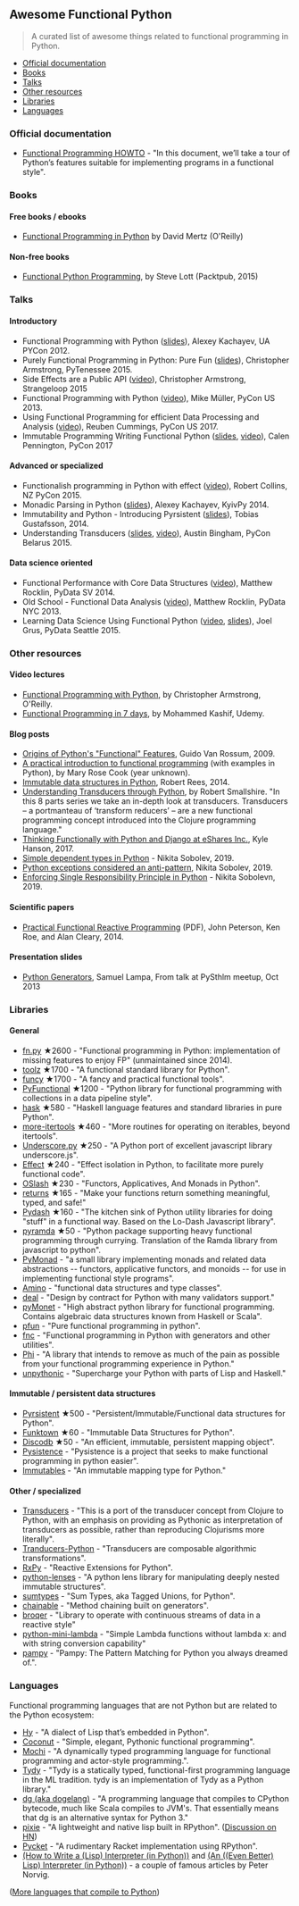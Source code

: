 ## Awesome Functional Python

> A curated list of awesome things related to functional programming in Python.

- [Official documentation](#official-documentation)
- [Books](#books)
- [Talks](#talks)
- [Other resources](#other-resources)
- [Libraries](#libraries)
- [Languages](#languages)


### Official documentation

- [Functional Programming HOWTO](https://docs.python.org/3/howto/functional.html) - "In this document, we’ll take a tour of Python’s features suitable for implementing programs in a functional style".


### Books

#### Free books / ebooks

- [Functional Programming in Python](http://www.oreilly.com/programming/free/files/functional-programming-python.pdf) by David Mertz (O'Reilly)

#### Non-free books

- [Functional Python Programming](https://www.packtpub.com/application-development/functional-python-programming), by Steve Lott (Packtpub, 2015)

### Talks

#### Introductory

- Functional Programming with Python ([slides](http://kachayev.github.io/talks/uapycon2012/)), Alexey Kachayev, UA PYCon 2012.
- Purely Functional Programming in Python: Pure Fun ([slides](https://speakerdeck.com/radix/purely-functional-programming-in-python-pure-fun)), Christopher Armstrong, PyTenessee 2015.
- Side Effects are a Public API ([video](https://www.youtube.com/watch?v=D37dc9EoFus)), Christopher Armstrong, Strangeloop 2015
- Functional Programming with Python ([video](https://www.youtube.com/watch?v=Ta1bAMOMFOI)), Mike Müller, PyCon US 2013.
- Using Functional Programming for efficient Data Processing and Analysis ([video](https://www.youtube.com/watch?v=9kDUTJahXBM)), Reuben Cummings, PyCon US 2017.
- Immutable Programming Writing Functional Python ([slides](https://speakerdeck.com/pycon2017/calen-pennington-immutable-programming-writing-functional-python), [video](https://www.youtube.com/watch?v=_OLEVvjrIj8)), Calen Pennington, PyCon 2017

#### Advanced or specialized

- Functionalish programming in Python with effect ([video](https://www.youtube.com/watch?v=fM5d_2BS6FY)), Robert Collins, NZ PyCon 2015.
- Monadic Parsing in Python ([slides](https://speakerdeck.com/kachayev/monadic-parsing-in-python)), Alexey Kachayev, KyivPy 2014.
- Immutability and Python - Introducing Pyrsistent ([slides](http://slides.com/tobiasgustafsson/immutability-and-python)), Tobias Gustafsson, 2014.
- Understanding Transducers ([slides](http://www.slideshare.net/alinadolgikh/austin-bingham-transducers-in-python), [video](https://www.youtube.com/watch?v=z_cmmbRQXh4)), Austin Bingham, PyCon Belarus 2015.

#### Data science oriented

- Functional Performance with Core Data Structures ([video](https://www.youtube.com/watch?v=PpBK4zIaFLE)), Matthew Rocklin, PyData SV 2014.
- Old School - Functional Data Analysis ([video](https://vimeo.com/80096814)), Matthew Rocklin, PyData NYC 2013.
- Learning Data Science Using Functional Python ([video](https://www.youtube.com/watch?v=ThS4juptJjQ), [slides](https://docs.google.com/presentation/d/1eI60SL3UxtWfr9ktrv48-pcIkk4S7JiDmeXGCyyGhCs)), Joel Grus, PyData Seattle 2015.

### Other resources

#### Video lectures

- [Functional Programming with Python](http://shop.oreilly.com/product/0636920042778.do), by Christopher Armstrong, O'Reilly.
- [Functional Programming in 7 days](https://www.udemy.com/functional-programming-in-7-days/), by Mohammed Kashif, Udemy.

#### Blog posts

- [Origins of Python's "Functional" Features](http://python-history.blogspot.fr/2009/04/origins-of-pythons-functional-features.html), Guido Van Rossum, 2009.
- [A practical introduction to functional programming](https://maryrosecook.com/blog/post/a-practical-introduction-to-functional-programming) (with examples in Python), by Mary Rose Cook (year unknown).
- [Immutable data structures in Python](https://www.theguardian.com/info/developer-blog/2014/oct/21/immutable-data-structures-in-python), Robert Rees, 2014.
- [Understanding Transducers through Python](http://sixty-north.com/blog/series/understanding-transducers-through-python), by Robert Smallshire. "In this 8 parts series we take an in-depth look at transducers. Transducers – a portmanteau of ‘transform reducers’ – are a new functional programming concept introduced into the Clojure programming language."
- [Thinking Functionally with Python and Django at eShares Inc.](https://medium.com/@hansonkd/thinking-functionally-with-python-and-django-4127e3ace6e9#.own6sie8s), Kyle Hanson, 2017.
- [Simple dependent types in Python](https://sobolevn.me/2019/01/simple-dependent-types-in-python) - Nikita Sobolev, 2019.
- [Python exceptions considered an anti-pattern](https://sobolevn.me/2019/02/python-exceptions-considered-an-antipattern), Nikita Sobolev, 2019.
- [Enforcing Single Responsibility Principle in Python](https://sobolevn.me/2019/03/enforcing-srp) - Nikita Sobolevn, 2019.

#### Scientific papers

- [Practical Functional Reactive Programming](http://www.cs.jhu.edu/~roe/padl2014.pdf) (PDF), John Peterson, Ken Roe, and Alan Cleary, 2014.

#### Presentation slides

- [Python Generators](https://www.slideshare.net/SamuelLampa/py-sthlmmeetup15-pythongenerators), Samuel Lampa, From talk at PySthlm meetup, Oct 2013


### Libraries

#### General

- [fn.py](https://github.com/kachayev/fn.py) ★2600 - "Functional programming in Python: implementation of missing features to enjoy FP" (unmaintained since 2014).
- [toolz](https://github.com/pytoolz/toolz) ★1700 - "A functional standard library for Python".
- [funcy](https://github.com/suor/funcy/) ★1700 - "A fancy and practical functional tools".
- [PyFunctional](https://github.com/EntilZha/PyFunctional) ★1200 - "Python library for functional programming with collections in a data pipeline style".
- [hask](https://github.com/billpmurphy/hask) ★580 - "Haskell language features and standard libraries in pure Python".
- [more-itertools](https://github.com/erikrose/more-itertools) ★460 - "More routines for operating on iterables, beyond itertools".
- [Underscore.py](https://github.com/serkanyersen/underscore.py) ★250 - "A Python port of excellent javascript library underscore.js".
- [Effect](https://github.com/python-effect/effect) ★240 - "Effect isolation in Python, to facilitate more purely functional code".
- [OSlash](https://github.com/dbrattli/oslash) ★230 - "Functors, Applicatives, And Monads in Python".
- [returns](https://github.com/dry-python/returns) ★165 - "Make your functions return something meaningful, typed, and safe!"
- [Pydash](https://github.com/dgilland/pydash) ★160 - "The kitchen sink of Python utility libraries for doing "stuff" in a functional way. Based on the Lo-Dash Javascript library".
- [pyramda](https://github.com/jackfirth/pyramda) ★50 - "Python package supporting heavy functional programming through currying. Translation of the Ramda library from javascript to python".
- [PyMonad](https://bitbucket.org/jason_delaat/pymonad) - "a small library implementing monads and related data abstractions -- functors, applicative functors, and monoids -- for use in implementing functional style programs".
- [Amino](https://github.com/tek/amino) - "functional data structures and type classes".
- [deal](https://github.com/orsinium/deal) - "Design by contract for Python with many validators support."
- [pyMonet](https://github.com/przemyslawjanpietrzak/pyMonet) - "High abstract python library for functional programming. Contains algebraic data structures known from Haskell or Scala".
- [pfun](https://github.com/suned/pfun) - "Pure functional programming in python".
- [fnc](https://github.com/dgilland/fnc) - "Functional programming in Python with generators and other utilities".
- [Phi](https://github.com/cgarciae/phi) - "A library that intends to remove as much of the pain as possible from your functional programming experience in Python."
- [unpythonic](https://github.com/Technologicat/unpythonic) - "Supercharge your Python with parts of Lisp and Haskell."

#### Immutable / persistent data structures

- [Pyrsistent](https://github.com/tobgu/pyrsistent) ★500 - "Persistent/Immutable/Functional data structures for Python". 
- [Funktown](https://github.com/zhemao/funktown) ★60 - "Immutable Data Structures for Python".
- [Discodb](https://github.com/discoproject/discodb) ★50 - "An efficient, immutable, persistent mapping object".
- [Pysistence](https://pythonhosted.org/pysistence/) - "Pysistence is a project that seeks to make functional programming in python easier".
- [Immutables](https://github.com/MagicStack/immutables) - "An immutable mapping type for Python."

#### Other / specialized

- [Transducers](https://github.com/sixty-north/python-transducers) - "This is a port of the transducer concept from Clojure to Python, with an emphasis on providing as Pythonic as interpretation of transducers as possible, rather than reproducing Clojurisms more literally".
- [Tranducers-Python](https://github.com/cognitect-labs/transducers-python) - "Transducers are composable algorithmic transformations".
- [RxPy](https://github.com/ReactiveX/RxPY) - "Reactive Extensions for Python".
- [python-lenses](https://github.com/ingolemo/python-lenses) - "A python lens library for manipulating deeply nested immutable structures".
- [sumtypes](https://github.com/radix/sumtypes/) - "Sum Types, aka Tagged Unions, for Python".
- [chainable](https://github.com/olirice/chainable) - "Method chaining built on generators".
- [broqer](https://github.com/semiversus/python-broqer) - "Library to operate with continuous streams of data in a reactive style"
- [python-mini-lambda](https://github.com/smarie/python-mini-lambda/) - "Simple Lambda functions without lambda x: and with string conversion capability"
- [pampy](https://github.com/santinic/pampy) - "Pampy: The Pattern Matching for Python you always dreamed of.".

### Languages

Functional programming languages that are not Python but are related to the Python ecosystem:

- [Hy](http://hylang.org/) - "A dialect of Lisp that’s embedded in Python".
- [Coconut](http://coconut-lang.org/) - "Simple, elegant, Pythonic functional programming".
- [Mochi](https://github.com/i2y/mochi) - "A dynamically typed programming language for functional programming and actor-style programming.".
- [Tydy](https://github.com/cyrus-/tydy) - "Tydy is a statically typed, functional-first programming language in the ML tradition. tydy is an implementation of Tydy as a Python library."
- [dg (aka dogelang)](https://pyos.github.io/dg/) - "A programming language that compiles to CPython bytecode, much like Scala compiles to JVM's. That essentially means that dg is an alternative syntax for Python 3."
- [pixie](https://github.com/pixie-lang/pixie) - "A lightweight and native lisp built in RPython". ([Discussion on HN](https://news.ycombinator.com/item?id=13420092))
- [Pycket](https://github.com/pycket/pycket) - "A rudimentary Racket implementation using RPython".
- [(How to Write a (Lisp) Interpreter (in Python))](http://norvig.com/lispy.html) and [(An ((Even Better) Lisp) Interpreter (in Python))](http://norvig.com/lispy2.html) - a couple of famous articles by Peter Norvig.

([More languages that compile to Python](https://github.com/vindarel/languages-that-compile-to-python))
